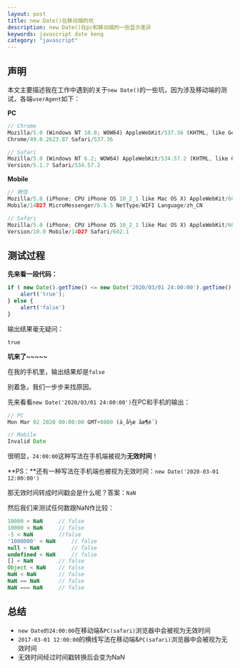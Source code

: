 ```yaml
---
layout: post
title: new Date()在移动端的坑
description: new Date()在pc和移动端的一些显示差异
keywords: javascript date keng
category: "javascript"
---
```


## 声明

本文主要描述我在工作中遇到的关于`new Date()`的一些坑，因为涉及移动端的测试，各端`userAgent`如下：

**PC**

```javascript
// Chrome
Mozilla/5.0 (Windows NT 10.0; WOW64) AppleWebKit/537.36 (KHTML, like Gecko) 
Chrome/49.0.2623.87 Safari/537.36

// Safari
Mozilla/5.0 (Windows NT 6.2; WOW64) AppleWebKit/534.57.2 (KHTML, like Gecko) 
Version/5.1.7 Safari/534.57.2
```
**Mobile**

```javascript
// 微信
Mozilla/5.0 (iPhone; CPU iPhone OS 10_2_1 like Mac OS X) AppleWebKit/602.4.6 (KHTML, like Gecko) 
Mobile/14D27 MicroMessenger/6.5.5 NetType/WIFI Language/zh_CN

// Safari
Mozilla/5.0 (iPhone; CPU iPhone OS 10_2_1 like Mac OS X) AppleWebKit/602.4.6 (KHTML, like Gecko) 
Version/10.0 Mobile/14D27 Safari/602.1
```

## 测试过程

**先来看一段代码：**

```javascript
if ( new Date().getTime() <= new Date('2020/03/01 24:00:00').getTime() ) {
    alert('true');
} else {
    alert('false')
}
```

输出结果毫无疑问：

```
true
```

**坑来了~~~~~**

在我的手机里，输出结果却是`false`

别着急，我们一步步来找原因。

先来看看`new Date('2020/03/01 24:00:00')`在PC和手机的输出：

```javascript
// PC
Mon Mar 02 2020 00:00:00 GMT+0800 (ä¸­å½æ åæ¶é´)

// Mobile
Invalid Date
```

很明显，`24:00:00`这种写法在手机端被视为**无效时间**！

**PS：**还有一种写法在手机端也被视为无效时间：`new Date('2020-03-01 12:00:00')`

那无效时间转成时间戳会是什么呢？答案：`NaN`

然后我们来测试任何数跟NaN作比较：

```javascript
10000 > NaN     // false
10000 < NaN     // false
-5 < NaN        //false
'1000000' < NaN     // false
null < NaN          // false
undefined < NaN     // false
[] < NaN        // false
Object < NaN    // false
NaN < NaN       // false
NaN == NaN      // false
NaN === NaN     // false
```

## 总结

- `new Date的24:00:00`在移动端&`PC(safari)`浏览器中会被视为无效时间
- `2017-03-01 12:00:00`的横线写法在移动端&`PC(safari)`浏览器中会被视为无效时间
- 无效时间经过时间戳转换后会变为NaN